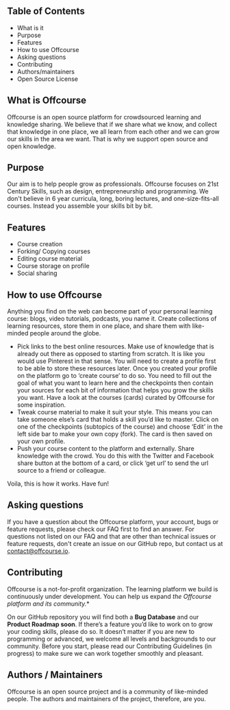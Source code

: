 ## Table of Contents

* What is it
* Purpose
* Features
* How to use Offcourse
* Asking questions
* Contributing
* Authors/maintainers
* Open Source License


## What is Offcourse

Offcourse is an open source platform for crowdsourced learning and knowledge sharing. We believe that if we share what we know, and collect that knowledge in one place, we all learn from each other and we can grow our skills in the area we want. That is why we support open source and open knowledge.

## Purpose

Our aim is to help people grow as professionals. Offcourse focuses on 21st Century Skills, such as design, entrepreneurship and programming. We don't believe in 6 year curricula, long, boring lectures, and one-size-fits-all courses. Instead you assemble your skills bit by bit. 

## Features

- Course creation
- Forking/ Copying courses
- Editing course material
- Course storage on profile
- Social sharing

## How to use Offcourse

Anything you find on the web can become part of your personal learning course: blogs, video tutorials, podcasts, you name it. Create collections of learning resources, store them in one place, and share them with like-minded people around the globe.

- Pick links to the best online resources. Make use of knowledge that is already out there as opposed to starting from scratch. It is like you would use Pinterest in that sense. You will need to create a profile first to be able to store these resources later. Once you created your profile on the platform go to ‘create course’ to do so. You need to fill out the goal of what you want to learn here and the checkpoints then contain your sources for each bit of information that helps you grow the skills you want. Have a look at the courses (cards) curated by Offcourse for some inspiration.
- Tweak course material to make it suit your style. This means you can take someone else’s card that holds a skill you’d like to master. Click on one of the checkpoints (subtopics of the course) and choose ‘Edit’ in the left side bar to make your own copy (fork). The card is then saved on your own profile.
- Push your course content to the platform and externally. Share knowledge with the crowd. You do this with the Twitter and Facebook share button at the bottom of a card, or click ‘get url’ to send the url source to a friend or colleague.

Voila, this is how it works. Have fun!

## Asking questions

If you have a question about the Offcourse platform, your account, bugs or feature requests, please check our FAQ first to find an answer. For questions not listed on our FAQ and that are other than technical issues or feature requests, don't create an issue on our GitHub repo, but contact us at contact@offcourse.io. 

## Contributing

Offcourse is a not-for-profit organization. The learning platform we build is continuously under development. You can help us expand *the Offcourse platform and its community.**

On our GitHub repository you will find both a **Bug Database** and our **Product Roadmap soon**. If there’s a feature you’d like to work on to grow your coding skills, please do so. It doesn’t matter if you are new to programming or advanced, we welcome all levels and backgrounds to our community. Before you start, please read our Contributing Guidelines (in progress) to make sure we can work together smoothly and pleasant.

## Authors / Maintainers

Offcourse is an open source project and is a community of like-minded people. The authors and maintainers of the project, therefore, are you.

